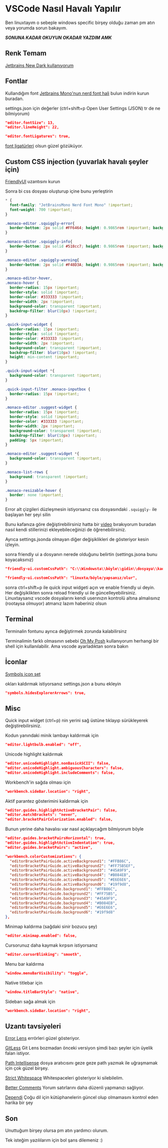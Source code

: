 # VSCode Nasıl Havalı Yapılır

Ben linuxtayım o sebeple windows specific birşey olduğu zaman pm atın veya yorumda sorun bakayım.

***SONUNA KADAR OKUYUN OKADAR YAZDIM AMK***

## Renk Temam

[Jetbrains New Dark kullanıyorum](https://marketplace.visualstudio.com/items?itemName=MoBalic.jetbrains-new-dark)

## Fontlar

Kullandığım font [Jetbrains Mono'nun nerd font hali](https://www.nerdfonts.com/font-downloads) bulun indirin kurun buradan.


settings.json için değerler (ctrl+shift+p Open User Settings (JSON) tr de ne bilmiyorum)

```json
"editor.fontSize": 13,
"editor.lineHeight": 22,

"editor.fontLigatures": true,
```

[font ligatürleri](https://mirkan.medium.com/yaz%C4%B1-tipi-ba%C4%9Flar%C4%B1-font-ligatures-nedir-cb677c67b47f) olsun güzel gözüküyor.

## Custom CSS injection (yuvarlak havalı şeyler için)

[FriendlyUI](https://marketplace.visualstudio.com/items?itemName=FreeIdom.vscode-friendly-ui) uzantısını kurun

Sonra bi css dosyası oluşturup
içine bunu yerleştirin

```css
* {
  font-family: "JetBrainsMono Nerd Font Mono" !important;
  font-weight: 700 !important;
}

.monaco-editor .squiggly-error{
  border-bottom: 2px solid #FF6464; height: 0.9865rem !important; background: none !important;
}

.monaco-editor .squiggly-info{
  border-bottom: 2px solid #518cc7; height: 0.9865rem !important; background: none !important;
}

.monaco-editor .squiggly-warning{
  border-bottom: 2px solid #F48D3A; height: 0.9865rem !important; background: none !important;
}

.monaco-editor-hover,
.monaco-hover {
  border-radius: 15px !important;
  border-style: solid !important;
  border-color: #333333 !important;
  border-width: 2px !important;
  background-color: transparent !important;
  backdrop-filter: blur(10px) !important;
}

.quick-input-widget {
  border-radius: 15px !important;
  border-style: solid !important;
  border-color: #333333 !important;
  border-width: 2px !important;
  background-color: transparent !important;
  backdrop-filter: blur(10px) !important;
  height: min-content !important;
}

.quick-input-widget *{
  background-color: transparent !important;
}

.quick-input-filter .monaco-inputbox {
  border-radius: 15px !important;
}

.monaco-editor .suggest-widget {
  border-radius: 15px !important;
  border-style: solid !important;
  border-color: #333333 !important;
  border-width: 2px !important;
  background-color: transparent !important;
  backdrop-filter: blur(10px) !important;  
  padding: 5px !important;
}

.monaco-editor .suggest-widget *{
  background-color: transparent !important;
}

.monaco-list-rows {
  background: transparent !important;
}

.monaco-resizable-hover {
  border: none !important;
}
```

Error alt çizgileri düzleşmesin istiyorsanız css dosyasındaki ```.squiggly-``` ile başlayan her şeyi silin

Bunu kafanıza göre değiştirebilirsiniz hatta bir [video](https://www.youtube.com/watch?v=9_I0bySQoCs&t=711s) bırakıyorum buradan nasıl kendi stillerinizi ekleyebileceğinizi de öğrenebilirsiniz.

Ayrıca settings.jsonda olmayan diğer değişiklikleri de gösteriyor kesin izleyin.

sonra friendly ui a dosyanın nerede olduğunu belirtin (settings.jsona bunu koyacaksınız)

```json
"friendly-ui.customCssPath": "C:\\Windowsta\\böyle\\gidin\\dosyaya\\kadar",
```

```json
"friendly-ui.customCssPath": "linuxta/böyle/yapsanız/olur",
```
sonra ctrl+shift+p ile quick input widgeti açın ve enable friendly ui deyin. Her değişiklikten sonra reload friendly ui ile güncelleyebilirsiniz. Linuxtaysanız vscode dosyalarını kendi userınızın kontrolü altına almalısınız (rootaysa olmuyor) atmanız lazım haberiniz olsun

## Terminal

Terminalin fontunu ayrıca değiştirmek zorunda kalabilirsinz

Terminalimin farklı olmasının sebebi [Oh My Posh](https://ohmyposh.dev/) kullanıyorum herhangi bir shell için kullanılabilir. Ama vscode ayarladıktan sonra bakın


## İconlar

[Symbols icon set](https://marketplace.visualstudio.com/items?itemName=miguelsolorio.symbols)

okları kaldırmak istiyorsanız settings.json a bunu ekleyin

```json
"symbols.hidesExplorerArrows": true,
```

## Misc

Quick input widget (ctrl+p) nin yerini sağ üstüne tıklayıp sürükleyerek değiştirebilirsiniz.

Kodun yanındaki minik lambayı kaldırmak için

```json
"editor.lightbulb.enabled": "off",
```

Unicode highlight kaldırmak

```json
"editor.unicodeHighlight.nonBasicASCII": false,
"editor.unicodeHighlight.ambiguousCharacters": false,
"editor.unicodeHighlight.includeComments": false,
```

Workbench'in sağda olması için

```json
"workbench.sideBar.location": "right",
```

Aktif parantez gösterimini kaldırmak için

```json
"editor.guides.highlightActiveBracketPair": false,
"editor.matchBrackets": "never",
"editor.bracketPairColorization.enabled": false,
```

Bunun yerine daha havalısı var nasıl açıklaycağım bilmiyorum böyle

```json
"editor.guides.bracketPairsHorizontal": true,
"editor.guides.highlightActiveIndentation": true,
"editor.guides.bracketPairs": "active",

"workbench.colorCustomizations": {
  "editorBracketPairGuide.activeBackground1": "#FFB86C",
  "editorBracketPairGuide.activeBackground2": "#FF75B5EF",
  "editorBracketPairGuide.activeBackground3": "#45A9F9",
  "editorBracketPairGuide.activeBackground4": "#B084EB",
  "editorBracketPairGuide.activeBackground5": "#E6E6E6",
  "editorBracketPairGuide.activeBackground6": "#19f9d8",
  "editorBracketPairGuide.background1": "#FFB86C",
  "editorBracketPairGuide.background2": "#FF75B5",
  "editorBracketPairGuide.background3": "#45A9F9",
  "editorBracketPairGuide.background4": "#B084EB",
  "editorBracketPairGuide.background5": "#E6E6E6",
  "editorBracketPairGuide.background6": "#19f9d8"
},
```

Minimap kaldırma (sağdaki sinir bozucu şey)

```json
"editor.minimap.enabled": false,
```

Cursorunuz daha kaymak kırpsın istiyorsanız

```json
"editor.cursorBlinking": "smooth",
```

Menu bar kaldırma

```json
"window.menuBarVisibility": "toggle",
```

Native titlebar için

```json
"window.titleBarStyle": "native",
```

Sidebarı sağa almak için

```json
"workbench.sideBar.location": "right",
```

## Uzantı tavsiyeleri

[Error Lens](https://marketplace.visualstudio.com/items?itemName=usernamehw.errorlens) errörleri güzel gösteriyor.

[GitLess](https://marketplace.visualstudio.com/items?itemName=maattdd.gitless) Git Lens bozmadan önceki versiyon şimdi bazı şeyler için üyelik falan istiyor.

[Path Intellisense](https://marketplace.visualstudio.com/items?itemName=christian-kohler.path-intellisense) dosya aratıcısını geze geze path yazmak ile uğraşmamak için çok güzel birşey.

[Strict Whitespace](https://marketplace.visualstudio.com/items?itemName=sidp.strict-whitespace) Whitespaceleri gösteriyor ki silebilelim.

[Better Comments](https://marketplace.visualstudio.com/items?itemName=aaron-bond.better-comments) Yorum satırlarını daha düzenli yapmanızı sağlıyor.

[Dependi](https://marketplace.visualstudio.com/items?itemName=fill-labs.dependi) Çoğu dil için kütüphanelerin güncel olup olmamasını kontrol eden harika bir şey

## Son

Unuttuğum birşey olursa pm atın yardımcı olurum.

Tek isteğim yazılılarım için bol şans dilemeniz :)